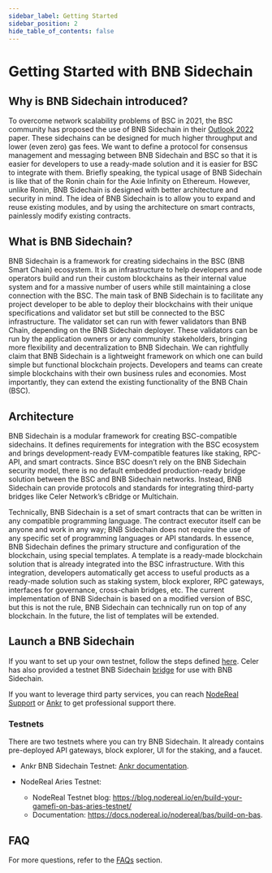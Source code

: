 ```yaml
---
sidebar_label: Getting Started
sidebar_position: 2
hide_table_of_contents: false
---
```


# Getting Started with BNB Sidechain

## Why is BNB Sidechain introduced?
To overcome network scalability problems of BSC in 2021, the BSC community has proposed the use of BNB Sidechain in their [Outlook 2022](https://www.bnbchain.world/en/blog/bsc-2022-build-and-build/) paper. These sidechains can be designed for much higher throughput and lower (even zero) gas fees. We want to define a protocol for consensus management and messaging between BNB Sidechain and BSC so that it is easier for developers to use a ready-made solution and it is easier for BSC to integrate with them. Briefly speaking, the typical usage of BNB Sidechain is like that of the Ronin chain for the Axie Infinity on Ethereum. However, unlike Ronin, BNB Sidechain is designed with better architecture and security in mind. The idea of BNB Sidechain is to allow you to expand and reuse existing modules, and by using the architecture on smart contracts, painlessly modify existing contracts. 

## What is BNB Sidechain?
BNB Sidechain is a framework for creating sidechains in the BSC (BNB Smart Chain) ecosystem. It is an infrastructure to help developers and node operators build and run their custom blockchains as their internal value system and for a massive number of users while still maintaining a close connection with the BSC. 
The main task of BNB Sidechain is to facilitate any project developer to be able to deploy their blockchains with their unique specifications and validator set but still be connected to the BSC infrastructure. The validator set can run with fewer validators than BNB Chain, depending on the BNB Sidechain deployer. These validators can be run by the application owners or any community stakeholders, bringing more flexibility and decentralization to BNB Sidechain.
We can rightfully claim that BNB Sidechain is a lightweight framework on which one can build simple but functional blockchain projects. Developers and teams can create simple blockchains with their own business rules and economies. Most importantly, they can extend the existing functionality of the BNB Chain (BSC). 

## Architecture
BNB Sidechain is a modular framework for creating BSC-compatible sidechains. 
It defines requirements for integration with the BSC ecosystem and brings development-ready EVM-compatible features like staking, RPC-API, and smart contracts. Since BSC doesn’t rely on the BNB Sidechain security model, there is no default embedded production-ready bridge solution between the BSC and BNB Sidechain networks. Instead, BNB Sidechain can provide protocols and standards for integrating third-party bridges like Celer Network’s cBridge or Multichain.

Technically, BNB Sidechain is a set of smart contracts that can be written in any compatible programming language. The contract executor itself can be anyone and work in any way; BNB Sidechain does not require the use of any specific set of programming languages or API standards. 
In essence, BNB Sidechain defines the primary structure and configuration of the blockchain, using special templates. A template is a ready-made blockchain solution that is already integrated into the BSC infrastructure. With this integration, developers automatically get access to useful products as a ready-made solution such as staking system, block explorer, RPC gateways, interfaces for governance, cross-chain bridges, etc. 
The current implementation of BNB Sidechain is based on a modified version of BSC, but this is not the rule, BNB Sidechain can technically run on top of any blockchain. In the future, the list of templates will be extended. 

## Launch a BNB Sidechain
If you want to set up your own testnet, follow the steps defined [here](https://www.ankr.com/docs/build-blockchain/bas/overview). Celer has also provided a testnet BNB Sidechain [bridge](https://test-bas-bridge.celer.network/#/transfer) for use with BNB Sidechain.

If you want to leverage third party services, you can reach [NodeReal Support](https://nodereal.io/semita) or [Ankr](https://docs.ankr.com/blockchain-apis/getting-support) to get professional support there. 

### Testnets
There are two testnets where you can try BNB Sidechain. It already contains pre-deployed API gateways, block explorer, UI for the staking, and a faucet.

* Ankr BNB Sidechain Testnet: [Ankr documentation](https://docs.ankr.com/bnb-application-sidechain/demo).

* NodeReal Aries Testnet: 
  * NodeReal Testnet blog: <https://blog.nodereal.io/en/build-your-gamefi-on-bas-aries-testnet/>
  * Documentation: <https://docs.nodereal.io/nodereal/bas/build-on-bas>.

## FAQ
For more questions, refer to the [FAQs](../faqs-bas.md) section.


